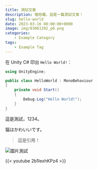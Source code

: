 ```yaml
---
title: 測試文章
description: 喵哈囉，這是一篇測試文章！
slug: hello-world
date: 2023-03-16 00:00:00+0000
image: img/83061392_p0.png
categories:
    - Example Category
tags:
    - Example Tag
---
```


在 Unity C# 印出 `Hello World!`：
```csharp
using UnityEngine;

public class HelloWorld : MonoBehaviour
{
    private void Start()
    {
        Debug.Log("Hello World!");
    }
}
```

這是測試，1234。

猫はかわいいです。

> 這是引用！

![圖片測試](img/69660140_p0.jpg)

{{< youtube 2b1IexhKPz4 >}}
